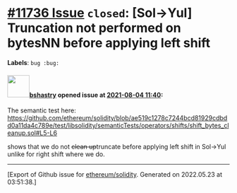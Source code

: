 # [\#11736 Issue](https://github.com/ethereum/solidity/issues/11736) `closed`: [Sol->Yul] Truncation not performed on bytesNN before applying left shift
**Labels**: `bug :bug:`


#### <img src="https://avatars.githubusercontent.com/u/2388185?v=4" width="50">[bshastry](https://github.com/bshastry) opened issue at [2021-08-04 11:40](https://github.com/ethereum/solidity/issues/11736):

The semantic test here: https://github.com/ethereum/solidity/blob/ae519c1278c7244bcd81929cdbdd0a11da4c789e/test/libsolidity/semanticTests/operators/shifts/shift_bytes_cleanup.sol#L5-L6

shows that we do not ~~clean up~~truncate before applying left shift in Sol->Yul unlike for right shift where we do.





-------------------------------------------------------------------------------



[Export of Github issue for [ethereum/solidity](https://github.com/ethereum/solidity). Generated on 2022.05.23 at 03:51:38.]
